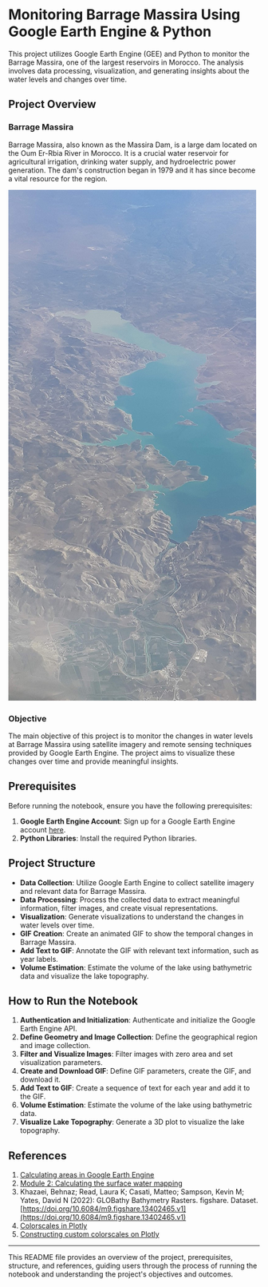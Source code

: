 # Monitoring Barrage Massira Using Google Earth Engine & Python

This project utilizes Google Earth Engine (GEE) and Python to monitor the Barrage Massira, one of the largest reservoirs in Morocco. The analysis involves data processing, visualization, and generating insights about the water levels and changes over time.

## Project Overview

### Barrage Massira

Barrage Massira, also known as the Massira Dam, is a large dam located on the Oum Er-Rbia River in Morocco. It is a crucial water reservoir for agricultural irrigation, drinking water supply, and hydroelectric power generation. The dam's construction began in 1979 and it has since become a vital resource for the region.

![Barrage Massira](massirabarrage.jpg)

### Objective

The main objective of this project is to monitor the changes in water levels at Barrage Massira using satellite imagery and remote sensing techniques provided by Google Earth Engine. The project aims to visualize these changes over time and provide meaningful insights.

## Prerequisites

Before running the notebook, ensure you have the following prerequisites:

1. **Google Earth Engine Account**: Sign up for a Google Earth Engine account [here](https://earthengine.google.com/signup/).
2. **Python Libraries**: Install the required Python libraries.

## Project Structure

- **Data Collection**: Utilize Google Earth Engine to collect satellite imagery and relevant data for Barrage Massira.
- **Data Processing**: Process the collected data to extract meaningful information, filter images, and create visual representations.
- **Visualization**: Generate visualizations to understand the changes in water levels over time.
- **GIF Creation**: Create an animated GIF to show the temporal changes in Barrage Massira.
- **Add Text to GIF**: Annotate the GIF with relevant text information, such as year labels.
- **Volume Estimation**: Estimate the volume of the lake using bathymetric data and visualize the lake topography.

## How to Run the Notebook

1. **Authentication and Initialization**: Authenticate and initialize the Google Earth Engine API.
2. **Define Geometry and Image Collection**: Define the geographical region and image collection.
3. **Filter and Visualize Images**: Filter images with zero area and set visualization parameters.
4. **Create and Download GIF**: Define GIF parameters, create the GIF, and download it.
5. **Add Text to GIF**: Create a sequence of text for each year and add it to the GIF.
6. **Volume Estimation**: Estimate the volume of the lake using bathymetric data.
7. **Visualize Lake Topography**: Generate a 3D plot to visualize the lake topography.

## References

1. [Calculating areas in Google Earth Engine](https://developers.google.com/earth-engine/guides/reducers_array)
2. [Module 2: Calculating the surface water mapping](https://developers.google.com/earth-engine/tutorials/community/intro-to-python-api#calculating-surface-water-mapping)
3. Khazaei, Behnaz; Read, Laura K; Casati, Matteo; Sampson, Kevin M; Yates, David N (2022): GLOBathy Bathymetry Rasters. figshare. Dataset. [https://doi.org/10.6084/m9.figshare.13402465.v1](https://doi.org/10.6084/m9.figshare.13402465.v1)
4. [Colorscales in Plotly](https://plotly.com/python/colorscales/)
5. [Constructing custom colorscales on Plotly](https://plotly.com/python/builtin-colorscales/)

---

This README file provides an overview of the project, prerequisites, structure, and references, guiding users through the process of running the notebook and understanding the project's objectives and outcomes.

